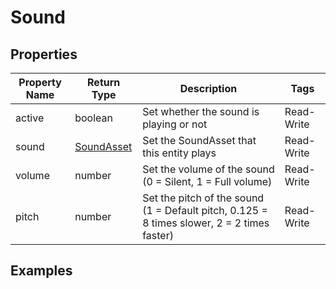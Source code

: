 # Sound

## Properties

| Property Name | Return Type               | Description                                                                                | Tags       |
|---------------|---------------------------|--------------------------------------------------------------------------------------------|------------|
| active        | boolean                   | Set whether the sound is playing or not                                                    | Read-Write | 
| sound         | [SoundAsset](sound_asset) | Set the SoundAsset that this entity plays                                                  | Read-Write |
| volume        | number                    | Set the volume of the sound (0 = Silent, 1 = Full volume)                                  | Read-Write |
| pitch         | number                    | Set the pitch of the sound (1 = Default pitch, 0.125 = 8 times slower, 2 = 2 times faster) | Read-Write |

## Examples